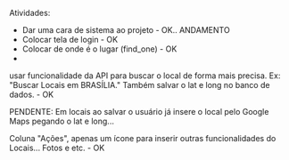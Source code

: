 Atividades: 
- Dar uma cara de sistema ao projeto - OK.. ANDAMENTO
- Colocar tela de login - OK
- Colocar de onde é o lugar (find_one) - OK
- 



usar funcionalidade da API para buscar o local de forma mais precisa. Ex: "Buscar Locais em BRASÍLIA."
Também salvar o lat e long no banco de dados. - OK

PENDENTE:
Em locais ao salvar o usuário já insere o local pelo Google Maps pegando o lat e long... 

Coluna "Ações", apenas um ícone para inserir outras funcionalidades do Locais... Fotos e etc. - OK